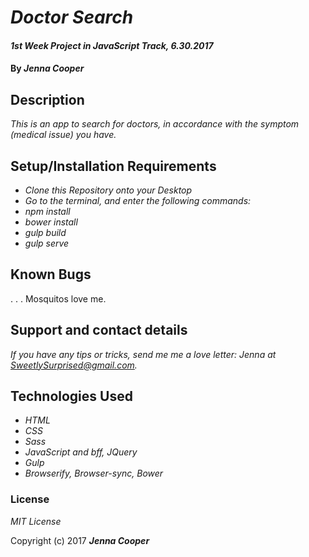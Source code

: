 # _Doctor Search_

#### _1st Week Project in JavaScript Track, 6.30.2017_

#### By _**Jenna Cooper**_

## Description

_This is an app to search for doctors, in accordance with the symptom (medical issue) you have._


## Setup/Installation Requirements

* _Clone this Repository onto your Desktop_
* _Go to the terminal, and enter the following commands:_
* _npm install_
* _bower install_
* _gulp build_
* _gulp serve_


## Known Bugs

 . . . Mosquitos love me.

## Support and contact details

_If you have any tips or tricks, send me me a love letter: Jenna at SweetlySurprised@gmail.com._

## Technologies Used


* _HTML_
* _CSS_
* _Sass_
* _JavaScript and bff, JQuery_
* _Gulp_
* _Browserify, Browser-sync, Bower_

### License

*MIT License*

Copyright (c) 2017 **_Jenna Cooper_**
